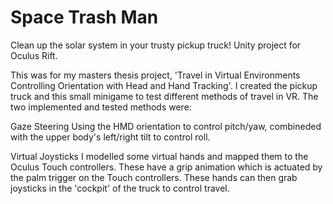 # Space Trash Man
Clean up the solar system in your trusty pickup truck! Unity project for Oculus Rift.

This was for my masters thesis project, 'Travel in Virtual Environments Controlling Orientation with Head and Hand Tracking'.
I created the pickup truck and this small minigame to test different methods of travel in VR. The two implemented and tested methods were:

Gaze Steering 
Using the HMD orientation to control pitch/yaw, combineded with the upper body's left/right tilt to control roll.

Virtual Joysticks
I modelled some virtual hands and mapped them to the Oculus Touch controllers. These have a grip animation which is actuated by the palm trigger on the Touch controllers. These hands can then grab joysticks in the 'cockpit' of the truck to control travel.
